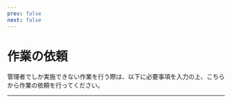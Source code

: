 ```yaml
---
prev: false
next: false
---
```


# 作業の依頼

管理者でしか実施できない作業を行う際は、以下に必要事項を入力の上、こちらから作業の依頼を行ってください。

---
<br>
<FormCreateTicket/>